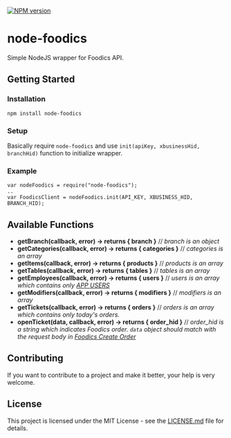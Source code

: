 [![NPM version][npm-image]][npm-url]

# node-foodics
Simple NodeJS wrapper for Foodics API.

## Getting Started

### Installation

`npm install node-foodics`

### Setup

Basically require `node-foodics` and use `init(apiKey, xbusinessHid, branchHid)` function to initialize wrapper.

### Example
```
var nodeFoodics = require("node-foodics");
..
var FoodicsClient = nodeFoodics.init(API_KEY, XBUSINESS_HID, BRANCH_HID);  
```

## Available Functions
* **getBranch(callback, error) -> returns { branch }** // *branch is an object*
* **getCategories(callback, error) -> returns { categories }** // *categories is an array*
* **getItems(callback, error) -> returns { products }** // *products is an array*
* **getTables(callback, error) -> returns { tables }** // *tables is an array*
* **getEmployees(callback, error) -> returns { users }** // *users is an array which contains only [APP USERS](https://dash.foodics.com/api-docs#users)*
* **getModifiers(callback, error) -> returns { modifiers }** // *modifiers is an array*
* **getTickets(callback, error) -> returns { orders }** // *orders is an array which contains only today's orders.*
* **openTicket(data, callback, error) -> returns { order_hid }** // *order_hid is a string which indicates Foodics order. `data` object should match with the request body in [Foodics Create Order](https://dash.foodics.com/api-docs#create-order)*

## Contributing
If you want to contribute to a project and make it better, your help is very welcome.

## License

This project is licensed under the MIT License - see the [LICENSE.md](LICENSE.md) file for details.

[npm-image]: https://img.shields.io/npm/v/ts-node.svg?style=flat
[npm-url]: https://npmjs.org/package/ts-node
